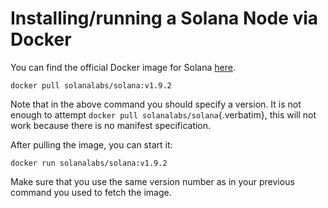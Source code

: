 # Installing/running a Solana Node via Docker

You can find the official Docker image for Solana
[here](https://hub.docker.com/r/solanalabs/solana).

``` {#pull the docker image .shell}
docker pull solanalabs/solana:v1.9.2
```

Note that in the above command you should specify a version. It is not
enough to attempt `docker pull solanalabs/solana`{.verbatim}, this will
not work because there is no manifest specification.

After pulling the image, you can start it:

``` {#pull the docker image .shell}
docker run solanalabs/solana:v1.9.2
```

Make sure that you use the same version number as in your previous
command you used to fetch the image.

